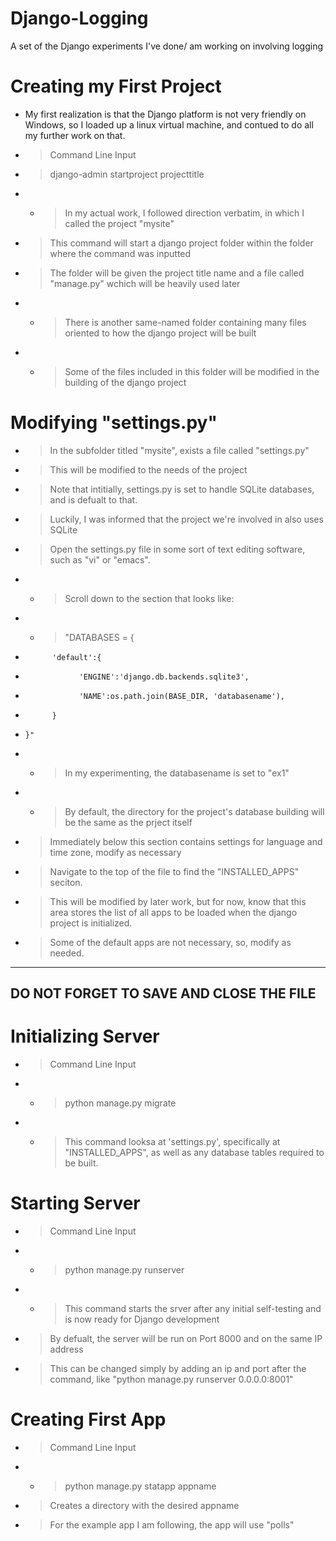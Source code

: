 # Django-Logging
A set of the Django experiments I've done/ am working on involving logging

# Creating my First Project
- My first realization is that the Django platform is not very friendly on Windows, so I loaded up a linux virtual machine, and contued to do all my further work on that.
- > Command Line Input

- > django-admin startproject projecttitle

- - > In my actual work, I followed direction verbatim, in which I called the project "mysite"
- > This command will start a django project folder within the folder where the command was inputted
- > The folder will be given the project title name and a file called "manage.py" wchich will be heavily used later
- - > There is another same-named folder containing many files oriented to how the django project will be built
- - > Some of the files included in this folder will be modified in the building of the django project

# Modifying "settings.py"

- > In the subfolder titled "mysite", exists a file called "settings.py"
- > This will be modified to the needs of the project
- > Note that intitially, settings.py is set to handle SQLite databases, and is defualt to that.
- > Luckily, I was informed that the project we're involved in also uses SQLite
- > Open the settings.py file in some sort of text editing software, such as "vi" or "emacs".
- - > Scroll down to the section that looks like:
- - > "DATABASES = {
-           'default':{
-                 'ENGINE':'django.db.backends.sqlite3',
-                 'NAME':os.path.join(BASE_DIR, 'databasename'),
-           }
-     }"
- - > In my experimenting, the databasename is set to "ex1"
- - > By default, the directory for the project's database building will be the same as the prject itself
- > Immediately below this section contains settings for language and time zone, modify as necessary
- > Navigate to the top of the file to find the "INSTALLED_APPS" seciton.
- > This will be modified by later work, but for now, know that this area stores the list of all apps to be loaded when the django project is initialized.
- > Some of the default apps are not necessary, so, modify as needed.

----------------------------------------
DO NOT FORGET TO SAVE AND CLOSE THE FILE
----------------------------------------

# Initializing Server

- > Command Line Input

- - > python manage.py migrate

- - > This command looksa at 'settings.py', specifically at "INSTALLED_APPS", as well as any database tables required to be built.

# Starting Server

- > Command Line Input

- - > python manage.py runserver

- - > This command starts the srver after any initial self-testing and is now ready for Django development
- > By defualt, the server will be run on Port 8000 and on the same IP address
- > This can be changed simply by adding an ip and port after the command, like "python manage.py runserver 0.0.0.0:8001"

# Creating First App

- > Command Line Input

- - > python manage.py statapp appname

- > Creates a directory with the desired appname
- > For the example app I am following, the app will use "polls"
